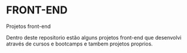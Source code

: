 # FRONT-END
 Projetos front-end

Dentro deste repositorio estão alguns projetos front-end que desenvolvi através de cursos e bootcamps e tambem projetos proprios.
